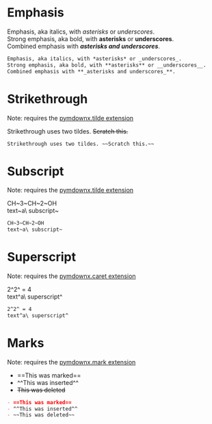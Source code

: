 # Emphasis

Emphasis, aka italics, with *asterisks* or _underscores_.  
Strong emphasis, aka bold, with **asterisks** or __underscores__.  
Combined emphasis with **_asterisks and underscores_**.  

```markdown
Emphasis, aka italics, with *asterisks* or _underscores_.  
Strong emphasis, aka bold, with **asterisks** or __underscores__.  
Combined emphasis with **_asterisks and underscores_**.  
```

# Strikethrough
Note: requires the [pymdownx.tilde extension]

Strikethrough uses two tildes. ~~Scratch this.~~

```markdown
Strikethrough uses two tildes. ~~Scratch this.~~
```

# Subscript 
Note: requires the [pymdownx.tilde extension]

CH~3~CH~2~OH  
text~a\ subscript~  

```markdown
CH~3~CH~2~OH  
text~a\ subscript~  
```

# Superscript
Note: requires the [pymdownx.caret extension]

2^2^ = 4  
text^a\ superscript^  

```markdown
2^2^ = 4  
text^a\ superscript^  
```

# Marks
Note: requires the [pymdownx.mark extension]

- ==This was marked==
- ^^This was inserted^^
- ~~This was deleted~~


```markdown
- ==This was marked==
- ^^This was inserted^^
- ~~This was deleted~~
```

[pymdownx.tilde extension]: ../../configuration/extensions/pymdown-extensions/#caret-mark-tilde
[pymdownx.caret extension]: ../../configuration/extensions/pymdown-extensions/#caret-mark-tilde
[pymdownx.mark extension]: ../../configuration/extensions/pymdown-extensions/#caret-mark-tilde